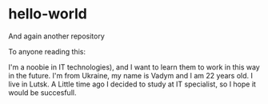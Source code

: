 # hello-world
And again another repository

To anyone reading this:

I'm a noobie in IT technologies), and I want to learn them to work in this way in the future. I'm from Ukraine, my name is Vadym and I am 22 years old. I live in Lutsk. A Little time ago I decided to study at IT specialist, so I hope it would be succesfull.
